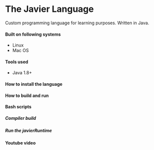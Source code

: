 # The Javier Language

Custom programming language for learning purposes. Written in Java.


#### Built on following systems
* Linux
* Mac OS



#### Tools used
* Java 1.8+



#### How to install the language




#### How to build and run




#### Bash scripts


##### Compiler build


##### Run the javierRuntime



#### Youtube video
